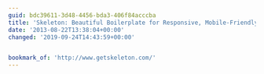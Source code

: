 ```yaml
---
guid: bdc39611-3d48-4456-bda3-406f84acccba
title: 'Skeleton: Beautiful Boilerplate for Responsive, Mobile-Friendly Development'
date: '2013-08-22T13:38:04+00:00'
changed: '2019-09-24T14:43:59+00:00'


bookmark_of: 'http://www.getskeleton.com/'
---
```




